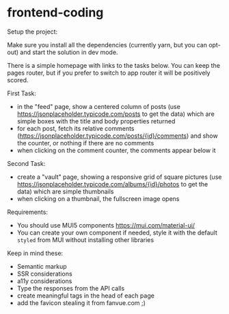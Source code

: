 # frontend-coding

Setup the project:

Make sure you install all the dependencies (currently yarn, but you can opt-out) and start the solution in dev mode.

There is a simple homepage with links to the tasks below. You can keep the pages router, but if you prefer to switch to app router it will be positively scored.

First Task:

- in the "feed" page, show a centered column of posts (use https://jsonplaceholder.typicode.com/posts to get the data) which are simple boxes with the title and body properties returned
- for each post, fetch its relative comments (https://jsonplaceholder.typicode.com/posts/{id}/comments) and show the counter, or nothing if there are no comments
- when clicking on the comment counter, the comments appear below it

Second Task:

- create a "vault" page, showing a responsive grid of square pictures (use https://jsonplaceholder.typicode.com/albums/{id}/photos to get the data) which are simple thumbnails
- when clicking on a thumbnail, the fullscreen image opens

Requirements:

- You should use MUI5 components https://mui.com/material-ui/
- You can create your own component if needed, style it with the default `styled` from MUI without installing other libraries

Keep in mind these:

- Semantic markup
- SSR considerations
- a11y considerations
- Type the responses from the API calls
- create meaningful tags in the head of each page
- add the favicon stealing it from fanvue.com ;)
